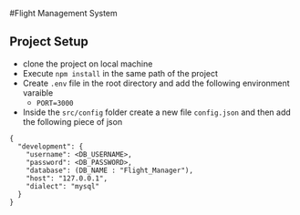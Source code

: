 #Flight Management System

## Project Setup

- clone the project on local machine
- Execute `npm install` in the same path of the project
- Create `.env` file in the root directory and add the following environment varaible
  - `PORT=3000`
- Inside the `src/config` folder create a new file `config.json` and then add the following piece of json

```
{
  "development": {
    "username": <DB_USERNAME>,
    "password": <DB_PASSWORD>,
    "database": (DB_NAME : "Flight_Manager"),
    "host": "127.0.0.1",
    "dialect": "mysql"
  }
}

```
